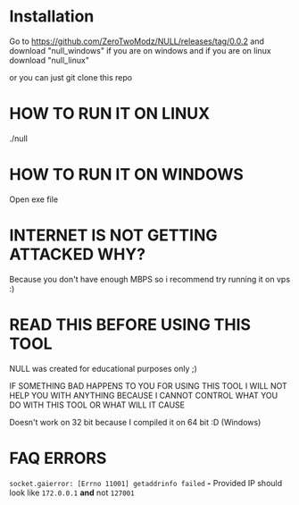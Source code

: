 # Installation
Go to https://github.com/ZeroTwoModz/NULL/releases/tag/0.0.2 and download "null_windows" if you are on windows and if you are on linux download "null_linux"

or you can just git clone this repo

# HOW TO RUN IT ON LINUX

./null 

# HOW TO RUN IT ON WINDOWS
Open exe file

# INTERNET IS NOT GETTING ATTACKED WHY?
Because you don't have enough MBPS so i recommend try running it on vps :)

# READ THIS BEFORE USING THIS TOOL

NULL was created for educational purposes only ;)

IF SOMETHING BAD HAPPENS TO YOU FOR USING THIS TOOL I WILL NOT HELP YOU WITH ANYTHING BECAUSE I CANNOT CONTROL WHAT YOU DO WITH THIS TOOL OR WHAT WILL IT CAUSE

Doesn't work on 32 bit because I compiled it on 64 bit :D (Windows)

# FAQ ERRORS

`socket.gaierror: [Errno 11001] getaddrinfo failed` **-** Provided IP should look like `172.0.0.1` **and** not `127001 `

